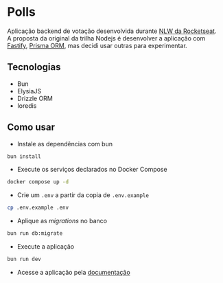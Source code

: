 # Polls

Aplicação backend de votação desenvolvida durante [NLW da Rocketseat](https://www.rocketseat.com.br/eventos/nlw).  
A proposta da original da trilha Nodejs é desenvolver a aplicação com [Fastify](https://fastify.dev), [Prisma ORM](https://www.prisma.io/docs/orm), mas decidi usar outras para experimentar.

## Tecnologias

- Bun
- ElysiaJS
- Drizzle ORM
- Ioredis


## Como usar

- Instale as dependências com bun
```bash
bun install
```

- Execute os serviços declarados no Docker Compose
```bash
docker compose up -d
```

- Crie um `.env` a partir da copia de `.env.example`
```bash
cp .env.example .env
```

- Aplique as *migrations* no banco
```bash
bun run db:migrate
```

- Execute a aplicação
```bash
bun run dev
```

- Acesse a aplicação pela [documentação](http://localhost:3000/swagger)
